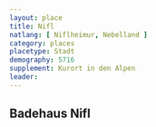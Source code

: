 ```yaml
---
layout: place
title: Nifl
natlang: [ Niflheimur, Nebelland ]
category: places
placetype: Stadt
demography: 5716
supplement: Kurort in den Alpen
leader:
---
```


## Badehaus Nifl